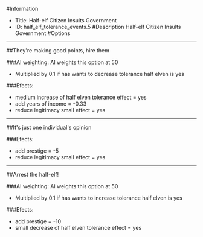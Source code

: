#Information
 - Title: Half-elf Citizen Insults Government
 - ID: half_elf_tolerance_events.5
#Description
Half-elf Citizen Insults Government
#Options

___
##They're making good points, hire them

###AI weighting:
AI weights this option at 50
 - Multiplied by 0.1 if has wants to decrease tolerance half elven is yes


###Efects:<ul><li>medium increase of half elven tolerance effect = yes</li><li>add years of income = -0.33</li><li>reduce legitimacy small effect = yes</li></ul>

___
##It's just one individual's opinion

###Efects:<ul><li>add prestige = -5</li><li>reduce legitimacy small effect = yes</li></ul>

___
##Arrest the half-elf!

###AI weighting:
AI weights this option at 50
 - Multiplied by 0.1 if has wants to increase tolerance half elven is yes


###Efects:<ul><li>add prestige = -10</li><li>small decrease of half elven tolerance effect = yes</li></ul>
